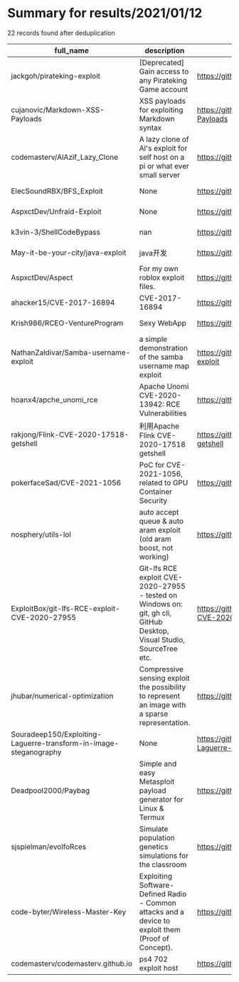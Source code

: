 
# Summary for results/2021/01/12
    
22 records found after deduplication

| full_name | description | html_url | matched_list | matched_count | pushed_at | size | stargazers_count | language | forks_count |
|-------------------------------------------------------------------|------------------------------------------------------------------------------------------------------------------------|--------------------------------------------------------------------------------------|---------------------------------------------|-----------------|---------------------------|--------|--------------------|------------|---------------|
| jackgoh/pirateking-exploit | [Deprecated] Gain access to any Pirateking Game account | https://github.com/jackgoh/pirateking-exploit | ['exploit'] | 1 | 2021-01-12 10:56:59+00:00 | 9 | 2 | JavaScript | 0 |
| cujanovic/Markdown-XSS-Payloads | XSS payloads for exploiting Markdown syntax | https://github.com/cujanovic/Markdown-XSS-Payloads | ['exploit'] | 1 | 2021-01-12 11:10:16+00:00 | 8 | 326 | | 141 |
| codemasterv/AlAzif_Lazy_Clone | A lazy clone of Al's exploit for self host on a pi or what ever small server | https://github.com/codemasterv/AlAzif_Lazy_Clone | ['exploit'] | 1 | 2021-01-12 23:17:36+00:00 | 17825 | 0 | JavaScript | 0 |
| ElecSoundRBX/BFS_Exploit | None | https://github.com/ElecSoundRBX/BFS_Exploit | ['exploit'] | 1 | 2021-01-12 17:53:49+00:00 | 0 | 0 | | 0 |
| AspxctDev/Unfraid-Exploit | None | https://github.com/AspxctDev/Unfraid-Exploit | ['exploit'] | 1 | 2021-01-12 17:50:18+00:00 | 3 | 0 | | 0 |
| k3vin-3/ShellCodeBypass | nan | https://github.com/k3vin-3/ShellCodeBypass | ['shellcode'] | 1 | 2021-01-12 09:32:41+00:00 | 26 | 0 | C++ | 0 |
| May-it-be-your-city/java-exploit | java开发 | https://github.com/May-it-be-your-city/java-exploit | ['exploit'] | 1 | 2021-01-12 14:13:33+00:00 | 7 | 0 | HTML | 0 |
| AspxctDev/Aspect | For my own roblox exploit files. | https://github.com/AspxctDev/Aspect | ['exploit'] | 1 | 2021-01-12 06:48:32+00:00 | 1 | 0 | | 0 |
| ahacker15/CVE-2017-16894 | CVE-2017-16894 | https://github.com/ahacker15/CVE-2017-16894 | ['cve-2'] | 1 | 2021-01-12 05:15:32+00:00 | 2 | 1 | Python | 0 |
| Krish986/RCEO-VentureProgram | Sexy WebApp | https://github.com/Krish986/RCEO-VentureProgram | ['rce'] | 1 | 2021-01-12 04:11:17+00:00 | 4 | 0 | CSS | 0 |
| NathanZaldivar/Samba-username-exploit | a simple demonstration of the samba username map exploit | https://github.com/NathanZaldivar/Samba-username-exploit | ['exploit'] | 1 | 2021-01-12 07:39:40+00:00 | 3 | 1 | Python | 0 |
| hoanx4/apche_unomi_rce | Apache Unomi CVE-2020-13942: RCE Vulnerabilities | https://github.com/hoanx4/apche_unomi_rce | ['rce'] | 1 | 2021-01-12 02:29:27+00:00 | 10 | 0 | Perl | 0 |
| rakjong/Flink-CVE-2020-17518-getshell | 利用Apache Flink CVE-2020-17518 getshell | https://github.com/rakjong/Flink-CVE-2020-17518-getshell | ['cve-2'] | 1 | 2021-01-12 07:49:39+00:00 | 6 | 1 | Python | 1 |
| pokerfaceSad/CVE-2021-1056 | PoC for CVE-2021-1056, related to GPU Container Security | https://github.com/pokerfaceSad/CVE-2021-1056 | ['cve poc', 'cve-2'] | 2 | 2021-01-12 09:21:02+00:00 | 14 | 10 | Shell | 4 |
| nosphery/utils-lol | auto accept queue & auto aram exploit (old aram boost, not working) | https://github.com/nosphery/utils-lol | ['exploit'] | 1 | 2021-01-12 01:04:58+00:00 | 6 | 0 | TypeScript | 0 |
| ExploitBox/git-lfs-RCE-exploit-CVE-2020-27955 | Git-lfs RCE exploit CVE-2020-27955 - tested on Windows on: git, gh cli, GitHub Desktop, Visual Studio, SourceTree etc. | https://github.com/ExploitBox/git-lfs-RCE-exploit-CVE-2020-27955 | ['cve-2', 'exploit', 'rce'] | 3 | 2021-01-12 10:11:42+00:00 | 28 | 28 | Batchfile | 18 |
| jhubar/numerical-optimization | Compressive sensing exploit the possibility to represent an image with a sparse representation. | https://github.com/jhubar/numerical-optimization | ['exploit'] | 1 | 2021-01-12 06:19:37+00:00 | 3339 | 0 | Julia | 0 |
| Souradeep150/Exploiting-Laguerre-transform-in-image-steganography | None | https://github.com/Souradeep150/Exploiting-Laguerre-transform-in-image-steganography | ['exploit'] | 1 | 2021-01-12 11:34:25+00:00 | 3710 | 0 | MATLAB | 0 |
| Deadpool2000/Paybag | Simple and easy Metasploit payload generator for Linux & Termux | https://github.com/Deadpool2000/Paybag | ['metasploit module OR metasploit payload'] | 1 | 2021-01-12 17:01:52+00:00 | 60 | 17 | Python | 3 |
| sjspielman/evolfoRces | Simulate population genetics simulations for the classroom | https://github.com/sjspielman/evolfoRces | ['rce'] | 1 | 2021-01-12 19:28:48+00:00 | 53 | 0 | R | 0 |
| code-byter/Wireless-Master-Key | Exploiting Software-Defined Radio - Common attacks and a device to exploit them (Proof of Concept). | https://github.com/code-byter/Wireless-Master-Key | ['exploit'] | 1 | 2021-01-12 06:08:39+00:00 | 15346 | 2 | C++ | 0 |
| codemasterv/codemasterv.github.io | ps4 702 exploit host | https://github.com/codemasterv/codemasterv.github.io | ['exploit'] | 1 | 2021-01-12 23:00:38+00:00 | 17806 | 0 | | 0 |

